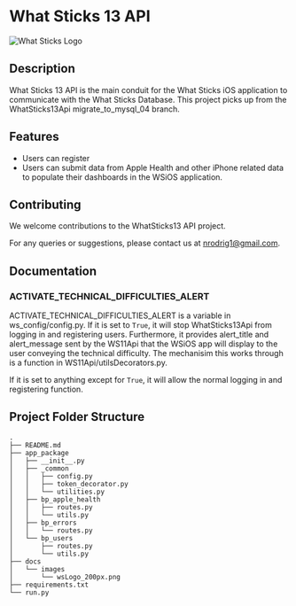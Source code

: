 
# What Sticks 13 API

![What Sticks Logo](https://what-sticks.com/website_images/wsLogo180.png)

## Description
What Sticks 13 API is the main conduit for the What Sticks iOS application to communicate with the What Sticks Database.
This project picks up from the WhatSticks13Api migrate_to_mysql_04 branch.

## Features
- Users can register
- Users can submit data from Apple Health and other iPhone related data to populate their dashboards in the WSiOS application.


## Contributing
We welcome contributions to the WhatSticks13 API project.

For any queries or suggestions, please contact us at nrodrig1@gmail.com.


## Documentation

### ACTIVATE_TECHNICAL_DIFFICULTIES_ALERT
ACTIVATE_TECHNICAL_DIFFICULTIES_ALERT is a variable in ws_config/config.py. If it is set to `True`, it will stop WhatSticks13Api from logging in and registering users. Furthermore, it provides alert_title and alert_message sent by the WS11Api that the WSiOS app will display to the user conveying the technical difficulty. The mechanisim this works through is a function in WS11Api/utilsDecorators.py.

If it is set to anything except for `True`, it will allow the normal logging in and registering function.


## Project Folder Structure
```
.
├── README.md
├── app_package
│   ├── __init__.py
│   ├── _common
│   │   ├── config.py
│   │   ├── token_decorator.py
│   │   └── utilities.py
│   ├── bp_apple_health
│   │   ├── routes.py
│   │   └── utils.py
│   ├── bp_errors
│   │   └── routes.py
│   └── bp_users
│       ├── routes.py
│       └── utils.py
├── docs
│   └── images
│       └── wsLogo_200px.png
├── requirements.txt
└── run.py
```
